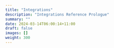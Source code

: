 ```yaml
---
title: "Integrations"
description: "Integrations Reference Prologue"
summary: ""
date: 2024-03-14T06:00:14+11:00
draft: false
images: []
weight: 300
---
```

